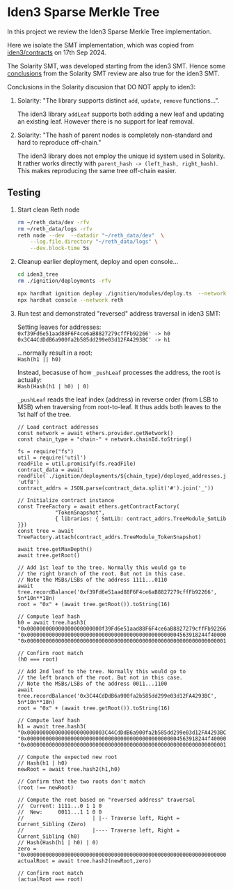 # Iden3 Sparse Merkle Tree

In this project we review the Iden3 Sparse Merkle Tree implementation.

Here we isolate the SMT implementation, which was copied from [iden3/contracts](https://github.com/iden3/contracts/blob/master/contracts/lib/SmtLib.sol) on 17th Sep 2024.

The Solarity SMT, was developed starting from the iden3 SMT. Hence some [conclusions](../solarity_tree/README.md#conclusions) from the Solarity SMT review are also true for the iden3 SMT.

Conclusions in the Solarity discusion that DO NOT apply to iden3:

1. Solarity: "The library supports distinct `add`, `update`, `remove` functions...". 

    The iden3 library `addLeaf` supports both adding a new leaf and updating an existing leaf. However there is no support for leaf removal.


1. Solarity: "The hash of parent nodes is completely non-standard and hard to reproduce off-chain."

    The iden3 library does not employ the unique id system used in Solarity. It rather works directly with `parent_hash -> (left_hash, right_hash)`. This makes reproducing the same tree off-chain easier. 


## Testing

1. Start clean Reth node

    ```BASH
    rm ~/reth_data/dev -rfv
    rm ~/reth_data/logs -rfv
    reth node --dev  --datadir "~/reth_data/dev"  \
        --log.file.directory "~/reth_data/logs" \
        --dev.block-time 5s
    ```

1. Cleanup earlier deployment, deploy and open console...

    ```BASH
    cd iden3_tree
    rm ./ignition/deployments -rfv

    npx hardhat ignition deploy ./ignition/modules/deploy.ts  --network reth
    npx hardhat console --network reth
    ```

1. Run test and demonstrated "reversed" address traversal in iden3 SMT:

    Setting leaves for addresses: <BR />
    `0xf39Fd6e51aad88F6F4ce6aB8827279cffFb92266' -> h0` <BR />
    `0x3C44CdDdB6a900fa2b585dd299e03d12FA4293BC' -> h1`

    ...normally result in a root:  <BR />
    `Hash(h1 || h0)`

    Instead, becasuse of how `_pushLeaf` processes the address, the root is actually: <BR />
    `Hash(Hash(h1 | h0) | 0)`

    `_pushLeaf` reads the leaf index (address) in reverse order (from LSB to MSB) when traversing from root-to-leaf. 
    It thus adds both leaves to the 1st half of the tree.

    ```JS
    // Load contract addresses
    const network = await ethers.provider.getNetwork()
    const chain_type = "chain-" + network.chainId.toString()

    fs = require("fs")
    util = require('util')
    readFile = util.promisify(fs.readFile)
    contract_data = await readFile(`./ignition/deployments/${chain_type}/deployed_addresses.json`, 'utf8')
    contract_addrs = JSON.parse(contract_data.split('#').join('_'))

    // Initialize contract instance
    const TreeFactory = await ethers.getContractFactory(
                "TokenSnapshot", 
                { libraries: { SmtLib: contract_addrs.TreeModule_SmtLib }})
    const tree = await TreeFactory.attach(contract_addrs.TreeModule_TokenSnapshot)

    await tree.getMaxDepth()
    await tree.getRoot()

    // Add 1st leaf to the tree. Normally this would go to
    // the right branch of the root. But not in this case.
    // Note the MSBs/LSBs of the address 1111...0110
    await tree.recordBalance('0xf39Fd6e51aad88F6F4ce6aB8827279cffFb92266', 5n*10n**18n)
    root = "0x" + (await tree.getRoot()).toString(16)

    // Compute leaf hash
    h0 = await tree.hash3(
    "0x000000000000000000000000f39Fd6e51aad88F6F4ce6aB8827279cffFb92266",
    "0x0000000000000000000000000000000000000000000000004563918244f40000", 
    "0x0000000000000000000000000000000000000000000000000000000000000001")

    // Confirm root match
    (h0 === root)

    // Add 2nd leaf to the tree. Normally this would go to
    // the left branch of the root. But not in this case.
    // Note the MSBs/LSBs of the address 0011...1100
    await tree.recordBalance('0x3C44CdDdB6a900fa2b585dd299e03d12FA4293BC', 5n*10n**18n)
    root = "0x" + (await tree.getRoot()).toString(16)

    // Compute leaf hash
    h1 = await tree.hash3(
    "0x0000000000000000000000003C44CdDdB6a900fa2b585dd299e03d12FA4293BC",
    "0x0000000000000000000000000000000000000000000000004563918244f40000", 
    "0x0000000000000000000000000000000000000000000000000000000000000001")

    // Compute the expected new root
    // Hash(h1 | h0)
    newRoot = await tree.hash2(h1,h0)

    // Confirm that the two roots don't match
    (root !== newRoot)

    // Compute the root based on "reversed address" traversal
    //  Current: 1111...0 1 1 0
    //  New:     0011...1 1 0 0
    //                      | |-- Traverse left, Right = Current_Sibling (Zero)
    //                      |---- Traverse left, Right = Current_Sibling (h0)
    // Hash(Hash(h1 | h0) | 0)
    zero = "0x0000000000000000000000000000000000000000000000000000000000000000"
    actualRoot = await tree.hash2(newRoot,zero)

    // Confirm root match
    (actualRoot === root)
    ```